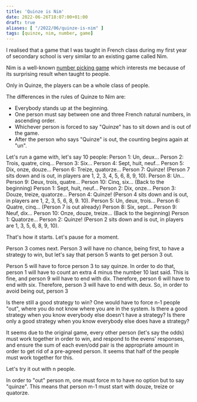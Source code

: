 ```yaml
---
title: 'Quinze is Nim'
date: 2022-06-26T18:07:00+01:00
draft: true
aliases: [ "/2022/06/quinze-is-nim" ]
tags: [quinze, nim, number, game]
---
```


I realised that a game that I was taught in French class during my first year of secondary school is very similar to an existing game called Nim.

Nim is a well-known [number picking game] which interests me because of its surprising result when taught to people.

Only in Quinze, the players can be a whole class of people.

The differences in the rules of Quinze to Nim are:

- Everybody stands up at the beginning.
- One person must say between one and three French natural numbers, in ascending order.
- Whichever person is forced to say "Quinze" has to sit down and is out of the game.
- After the person who says "Quinze" is out, the counting begins again at "un".

Let's run a game with, let's say 10 people:
    Person 1: Un, deux...
    Person 2: Trois, quatre, cinq...
    Person 3: Six...
    Person 4: Sept, huit, neuf...
    Person 5: Dix, onze, douze...
    Person 6: Treize, quatorze...
    Person 7: Quinze!
    (Person 7 sits down and is out, in players are 1, 2, 3, 4, 5, 6, 8, 9, 10).
    Person 8: Un...
    Person 9: Deux, trois, quatre...
    Person 10: Cinq, six...
    (Back to the beginning)
    Person 1: Sept, huit, neuf...
    Person 2: Dix, onze...
    Person 3: Douze, treize, quatorze...
    Person 4: Quinze!
    (Person 4 sits down and is out, in players are 1, 2, 3, 5, 6, 8, 9. 10).
    Person 5: Un, deux, trois...
    Person 6: Quatre, cinq...
    (Person 7 is out already)
    Person 8: Six, sept...
    Person 9: Neuf, dix...
    Person 10: Onze, douze, treize...
    (Back to the beginning)
    Person 1: Quatorze...
    Person 2: Quinze!
    (Person 2 sits down and is out, in players are 1, 3, 5, 6, 8, 9, 10).

That's how it starts. Let's pause for a moment.

Person 3 comes next. Person 3 will have no chance, being first, to have a strategy to win, but let's say that person 5 wants to get person 3 out.

Person 5 will have to force person 3 to say quinze.
In order to do that, person 1 will have to count an extra 4 minus the number 10 last said.
This is fine, and person 9 will have to end with dix.
Therefore, person 6 will have to end with six.
Therefore, person 3 will have to end with deux.
So, in order to avoid being out, person 3 

Is there still a good strategy to win? One would have to force n-1 people "out", where you do not know where you are in the system. Is there a good strategy when you know everybody else doesn't have a strategy? Is there only a good strategy when you know everybody else does have a strategy?

It seems due to the original game, every other person (let's say the odds) must work together in order to win, and respond to the evens' responses, and ensure the sum of each even/odd pair is the appropriate amount in order to get rid of a pre-agreed person. It seems that half of the people must work together for this. 

Let's try it out with n people.

In order to "out" person m, one must force m to have no option but to say "quinze".
This means that person m-1 must start with douze, treize or quatorze.



[number picking game]: https://www.youtube.com/watch?v=9KABcmczPdg